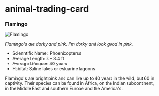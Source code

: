 # animal-trading-card
<html>
<head>
	<meta charset="utf-8">
	<title>Animal Trading Cards</title>
<link type="text/css" rel="stylesheet" href="animal-trading-card/css"> 
<link rel="import" href="chrome-extension://melpgahbngpgnbhhccnopmlmpbmdaeoi/app/templates/feedback.html" id="udacity-test-widget">
<script id="ud-grader-options">UdacityFEGradingEngine.turnOn();</script>
</head>
<body background="https://www.google.com/imgres?imgurl=https%3A%2F%2Fwww.nps.gov%2Fcaco%2Flearn%2Fnature%2Fimages%2Fhighmarsh_dieback_1.jpg&imgrefurl=https%3A%2F%2Fwww.nps.gov%2Fcaco%2Flearn%2Fnature%2Fhigh-marsh-dieback.htm&docid=5azZvVNQObZX9M&tbnid=rWyn173yflvIEM%3A&vet=10ahUKEwj3jKP5kujYAhVkUt8KHTBVD7UQMwjwASgZMBk..i&w=768&h=432&bih=662&biw=1366&q=marsh&ved=0ahUKEwj3jKP5kujYAhVkUt8KHTBVD7UQMwjwASgZMBk&iact=mrc&uact=8">
	<div id="box">
		<!-- your favorite animal's name goes here -->
		<h3>Flamingo</h3>
		<!-- your favorite animal's image goes here -->
		<img src="https://encrypted-tbn0.gstatic.com/images?q=tbn:ANd9GcSxSwhDTFAx-IC-zkNfHYlvSrSUfse020KUYVnxSVBPL7jdhLrQ" alt="Flamingo">
		<div class="info">
			<!-- your favorite animal's interesting fact goes here -->
			<p><em>Flamingo's are dorky and pink. I'm dorky and look good in pink.</em></p>
			<ul>
				<!-- your favorite animal's list items go here -->
				<li><span>Scienntific Name:</span>: Phoenicopterus</li>
				<li><span>Average Length</span>: 3 – 3.4 ft</li>
				<li><span>Average Lifespan</span>: 40 years</li>
				<li><span>Habitat</span>: Saline lakes or estuarine lagoons</li>
			</ul>
			<!-- your favorite animal's description goes here -->
			<p>Flamingo's are bright pink and can live up to 40 years in the wild, but 60 in captivity.
      Their species can be found in Africa, on the Indian subcontinent, in the Middle East and southern Europe
      and the America's.</p>
		</div>
	</div>


  </body>
</html>
